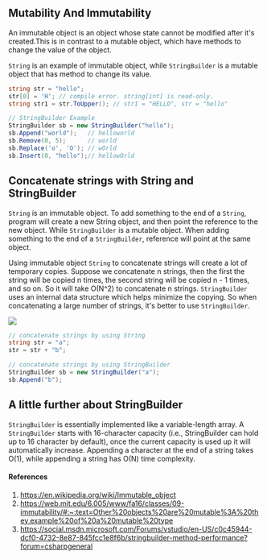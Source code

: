 ## Mutability And Immutability
An immutable object is an object whose state cannot be modified after it's created.This is in contrast to a mutable object, which have methods to change the value of the object.

```String``` is an example of immutable object, while ```StringBuilder``` is a mutable object that has method to change its value.

```C#
string str = "hello";
str[0] = 'H'; // compile error. string[int] is read-only.
string str1 = str.ToUpper(); // str1 = "HELLO", str = "hello"
```

```C#
// StringBuilder Example
StringBuilder sb = new StringBuilder("hello");
sb.Append("world");   // helloworld
sb.Remove(0, 5);      // world
sb.Replace('o', 'O'); // wOrld
sb.Insert(0, "hello");// hellowOrld
```

## Concatenate strings with String and StringBuilder
```String``` is an immutable object. To add something to the end of a ```String```, program will create a new String object, and then point the reference to the new object. While ```StringBuilder``` is a mutable object. When adding something to the end of a ```StringBuilder```, reference will point at the same object.

Using immutable object ```String``` to concatenate strings will create a lot of temporary copies. Suppose we concatenate n strings, then the first the string will be copied n times, the second string will be copied n - 1 times, and so on. So it will take O(N^2) to concatenate n strings. ```StringBuilder``` uses an internal data structure which helps minimize the copying. So when concatenating a large number of strings, it's better to use ```StringBuilder```.

![](https://github.com/idanhuang/Learning_Note/blob/main/img/concatenate_strings.PNG)

```C#
// concatenate strings by using String
string str = "a";
str = str + "b";

// concatenate strings by using StringBuilder
StringBuilder sb = new StringBuilder("a");
sb.Append("b");
```

## A little further about StringBuilder
```StringBuilder``` is essentially implemented like a variable-length array. A ```StringBuilder``` starts with 16-character capacity (i.e., StringBuilder can hold up to 16 character by default), once the current capacity is used up it will automatically increase. Appending a character at the end of a string takes O(1), while appending a string has O(N) time complexity.



#### References
1. https://en.wikipedia.org/wiki/Immutable_object
2. https://web.mit.edu/6.005/www/fa16/classes/09-immutability/#:~:text=Other%20objects%20are%20mutable%3A%20they,example%20of%20a%20mutable%20type
3. https://social.msdn.microsoft.com/Forums/vstudio/en-US/c0c45944-dcf0-4732-8e87-845fcc1e8f6b/stringbuilder-method-performance?forum=csharpgeneral
